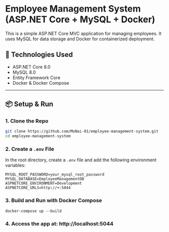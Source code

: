 # Employee Management System (ASP.NET Core + MySQL + Docker)

This is a simple ASP.NET Core MVC application for managing employees. It uses MySQL for data storage and Docker for containerized deployment.

## 🚀 Technologies Used

- ASP.NET Core 8.0
- MySQL 8.0
- Entity Framework Core
- Docker & Docker Compose

---

## 📦 Setup & Run

### 1. Clone the Repo
```bash
git clone https://github.com/MoNai-01/employee-management-system.git
cd employee-management-system
```

### 2. Create a `.env` File
In the root directory, create a `.env` file and add the following environment variables:
```env
MYSQL_ROOT_PASSWORD=your_mysql_root_password
MYSQL_DATABASE=EmployeeManagementDB
ASPNETCORE_ENVIRONMENT=Development
ASPNETCORE_URLS=http://+:5044
```

### 3. Build and Run with Docker Compose
```docker run
docker-compose up --build
```

### 4. Access the app at: http://localhost:5044
